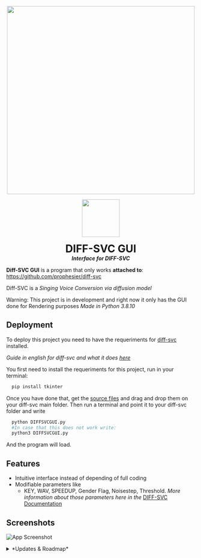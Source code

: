 <p align="center">
  <img width="500" src="https://cdn.discordapp.com/attachments/1055995879292666009/1055996316607598683/Diff-SVC_Logo.png">
  </p>
<p align="center">
  <img width="100" src="https://cdn.discordapp.com/attachments/1055995879292666009/1055996316351742054/Diff-SVC_small.png">
  <h1 align="center" style="margin: 0 auto 0 auto;">DIFF-SVC GUI</h1>
  <h5 align="center" style="margin: 0 auto 0 auto;">Interface for DIFF-SVC</h5>
  </p>

**Diff-SVC GUI** is a program that only works **attached to**: https://github.com/prophesier/diff-svc

Diff-SVC is a _Singing Voice Conversion via diffusion model_

Warning: This project is in development and right now it only has the GUI done for Rendering purposes
_Made in Python 3.8.10_



## Deployment

To deploy this project you need to have the requeriments for [diff-svc](https://github.com/prophesier/diff-svc) installed.

_Guide in english for diff-svc and what it does [here](https://docs.google.com/document/d/1nA3PfQ-BooUpjCYErU-BHYvg2_NazAYJ0mvvmcjG40o/edit#heading=h.6q7sdk7zbgfj)_

You first need to install the requeriments for this project, run in your terminal:
```bash
  pip install tkinter
```
Once you have done that, get the [source files](https://github.com/Kangarroar/diff-svc-GUI/tree/main/Diff-SVC%20Code) and drag and drop them on your diff-svc main folder.
Then run a terminal and point it to your diff-svc folder and write
```bash
  python DIFFSVCGUI.py
  #In case that this does not work write:
  python3 DIFFSVCGUI.py
```
And the program will load.



## Features

- Intuitive interface instead of depending of full coding
- Modifiable parameters like
    - KEY, WAV, SPEEDUP, Gender Flag, Noisestep, Threshold.
_More information about those parameters here in the_ [DIFF-SVC Documentation](https://docs.google.com/document/d/1nA3PfQ-BooUpjCYErU-BHYvg2_NazAYJ0mvvmcjG40o/edit#heading=h.6q7sdk7zbgfj)


## Screenshots

![App Screenshot](https://i.ibb.co/0JQj9qj/DIFF-SVC.png)

<details>
  <summary>*Updates & Roadmap*</summary>

  ## Roadmap
Rightnow the GUI is fully done in Python and I was planning on making it like that until it works 100%, but now I am working on a better looking GUI here's a sneakpeak for now ;)

![App Screenshot](https://i.ibb.co/swzzZkb/placeholdertesting.png)

Having in mind to:
- Finish the Training Tab
- Add some cute sounds to the GUI to make it more alive
- Make it multithreading
</details>

